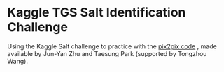 
<br><br><br>

# Kaggle TGS Salt Identification Challenge

Using the Kaggle Salt challenge to practice with the [pix2pix code](https://github.com/junyanz/pytorch-CycleGAN-and-pix2pix) , made available  by Jun-Yan Zhu and Taesung Park (supported by Tongzhou Wang).


